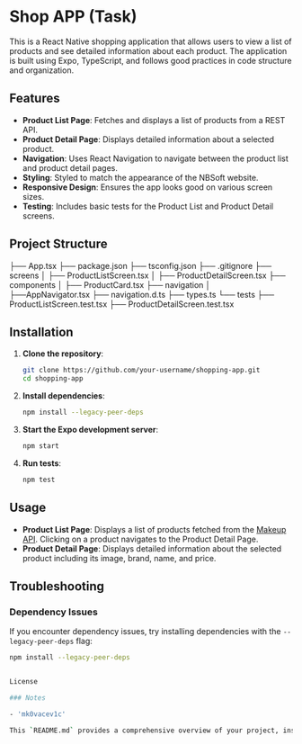 # Shop APP (Task)

This is a React Native shopping application that allows users to view a list of products and see detailed information about each product. The application is built using Expo, TypeScript, and follows good practices in code structure and organization.

## Features

- **Product List Page**: Fetches and displays a list of products from a REST API.
- **Product Detail Page**: Displays detailed information about a selected product.
- **Navigation**: Uses React Navigation to navigate between the product list and product detail pages.
- **Styling**: Styled to match the appearance of the NBSoft website.
- **Responsive Design**: Ensures the app looks good on various screen sizes.
- **Testing**: Includes basic tests for the Product List and Product Detail screens.

## Project Structure

├── App.tsx
├── package.json
├── tsconfig.json
├── .gitignore
├── screens
│ ├── ProductListScreen.tsx
│ ├── ProductDetailScreen.tsx
├── components
│ ├── ProductCard.tsx
├── navigation
│ ├──AppNavigator.tsx
├── navigation.d.ts
├── types.ts
└── tests
├── ProductListScreen.test.tsx
├── ProductDetailScreen.test.tsx


## Installation

1. **Clone the repository**:

    ```bash
    git clone https://github.com/your-username/shopping-app.git
    cd shopping-app
    ```

2. **Install dependencies**:

    ```bash
    npm install --legacy-peer-deps
    ```

3. **Start the Expo development server**:

    ```bash
    npm start
    ```

4. **Run tests**:

    ```bash
    npm test
    ```

## Usage

- **Product List Page**: Displays a list of products fetched from the [Makeup API](https://makeup-api.herokuapp.com/api/v1/products.json?brand=maybelline). Clicking on a product navigates to the Product Detail Page.
- **Product Detail Page**: Displays detailed information about the selected product including its image, brand, name, and price.

## Troubleshooting

### Dependency Issues

If you encounter dependency issues, try installing dependencies with the `--legacy-peer-deps` flag:

```bash
npm install --legacy-peer-deps


License

### Notes

- 'mk0vacev1c'

This `README.md` provides a comprehensive overview of your project, instructions for installation and usage, and information on troubleshooting and contributing.
